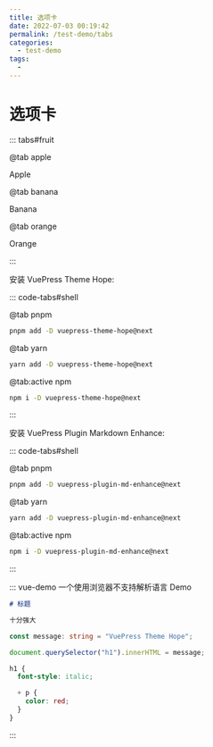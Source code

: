 ```yaml
---
title: 选项卡
date: 2022-07-03 00:19:42
permalink: /test-demo/tabs
categories:
  - test-demo
tags:
  - 
---
```

# 选项卡

::: tabs#fruit

@tab apple

Apple

@tab banana

Banana

@tab orange

Orange

:::

安装 VuePress Theme Hope:

::: code-tabs#shell

@tab pnpm

```bash
pnpm add -D vuepress-theme-hope@next
```

@tab yarn

```bash
yarn add -D vuepress-theme-hope@next
```

@tab:active npm

```bash
npm i -D vuepress-theme-hope@next
```

:::

安装 VuePress Plugin Markdown Enhance:

::: code-tabs#shell

@tab pnpm

```bash
pnpm add -D vuepress-plugin-md-enhance@next
```

@tab yarn

```bash
yarn add -D vuepress-plugin-md-enhance@next
```

@tab:active npm

```bash
npm i -D vuepress-plugin-md-enhance@next
```

:::

::: vue-demo 一个使用浏览器不支持解析语言 Demo

```md
# 标题

十分强大
```

```ts
const message: string = "VuePress Theme Hope";

document.querySelector("h1").innerHTML = message;
```

```scss
h1 {
  font-style: italic;

  + p {
    color: red;
  }
}
```

:::
